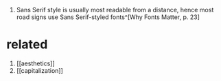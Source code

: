 1. Sans Serif style is usually most readable from a distance, hence most road signs use Sans Serif-styled fonts^[Why Fonts Matter, p. 23]

# related
1. [[aesthetics]]
2. [[capitalization]]